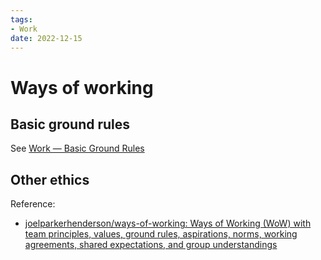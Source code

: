 ```yaml
---
tags:
- Work
date: 2022-12-15
---
```


# Ways of working

## Basic ground rules

See [Work — Basic Ground Rules](Work%20%E2%80%94%20Basic%20Ground%20Rules.md)



## Other ethics

Reference:

- [joelparkerhenderson/ways-of-working: Ways of Working (WoW) with team principles, values, ground rules, aspirations, norms, working agreements, shared expectations, and group understandings](https://github.com/joelparkerhenderson/ways-of-working)
